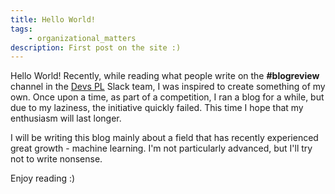 ```yaml
---
title: Hello World!
tags:
    - organizational_matters
description: First post on the site :)
---
```

Hello World! Recently, while reading what people write on the **#blogreview** channel in the [Devs PL](https://devspl.slack.com) Slack team, I was inspired to create something of my own. Once upon a time, as part of a competition, I ran a blog for a while, but due to my laziness, the initiative quickly failed. This time I hope that my enthusiasm will last longer.

I will be writing this blog mainly about a field that has recently experienced great growth - machine learning. I'm not particularly advanced, but I'll try not to write nonsense.

Enjoy reading :)
